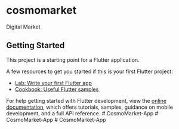 # cosmomarket

Digital Market

## Getting Started

This project is a starting point for a Flutter application.

A few resources to get you started if this is your first Flutter project:

- [Lab: Write your first Flutter app](https://docs.flutter.dev/get-started/codelab)
- [Cookbook: Useful Flutter samples](https://docs.flutter.dev/cookbook)

For help getting started with Flutter development, view the
[online documentation](https://docs.flutter.dev/), which offers tutorials,
samples, guidance on mobile development, and a full API reference.
#   C o s m o M a r k e t - A p p  
 #   C o s m o M a r k e t - A p p  
 #   C o s m o M a r k e t - A p p  
 